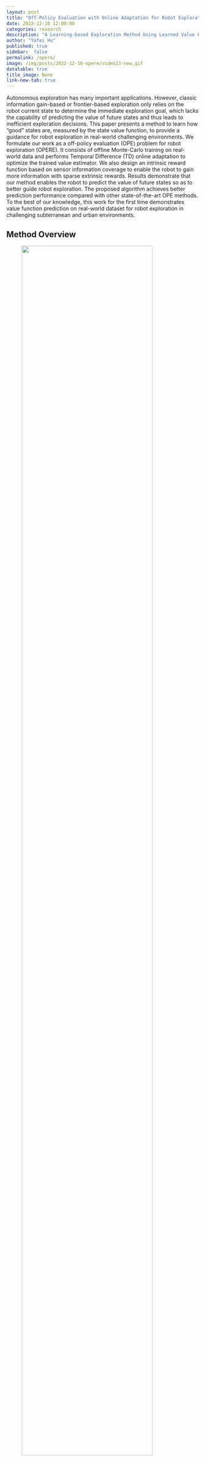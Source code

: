 ```yaml
---
layout: post
title: "Off-Policy Evaluation with Online Adaptation for Robot Exploration in Challenging Environments"
date: 2022-12-16 12:00:00
categories: research
description: "A Learning-based Exploration Method Using Learned Value Function"
author: "Yafei Hu"
published: true
sidebar:  false
permalink: /opere/
image: /img/posts/2022-12-16-opere/video23-new.gif
datatable: true
title_image: None
link-new-tab: true
---
```



Autonomous exploration has many important applications. However, classic information gain-based or frontier-based exploration only relies on the robot current state to determine the immediate exploration goal, which lacks the capability of predicting the value of future states and thus leads to inefficient exploration decisions. This paper presents a method to learn how “good” states are, measured by the state value function, to provide a guidance for robot exploration in real-world challenging environments. We formulate our work as a off-policy evaluation (OPE) problem for robot exploration (OPERE). It consists of offline Monte-Carlo training on real-world data and performs Temporal Difference (TD) online adaptation to optimize the trained value estimator. We also design an intrinsic reward function based on sensor information coverage to enable the robot to gain more information with sparse extrinsic rewards. Results demonstrate that our method enables the robot to predict the value of future states so as to better guide robot exploration. The proposed algorithm achieves better prediction performance compared with other state-of-the-art OPE methods. To the best of our knowledge, this work for the first time demonstrates value function prediction on real-world dataset for robot exploration in challenging subterranean and urban environments. 


## Method Overview

<figure>
 <img src="/img/posts/2022-12-16-opere/method_website.gif" style="width:90%" />
</figure>

Our method consisits of offline learning and online adaptation. First we collect datasets which consist of camera images and projected map images. Then we feed the data to the value function network and perform offline MC learning, where the camera image and map projection image are sent to the encoders in parallel and then aggregated together to obtain the state value function. During the online deployment, we perform one additional TD adaptation step and get the refined value function.


## Datasets Collection Environments 

<figure>
 <img src="/img/posts/2022-12-16-opere/snapshots.pdf.png" style="width:80%" />
 <figcaption>
       Snapshots of the data collection environments. Here we show the 3D reconstructed occupancy grid map as well as the captured images captured (At the corner of each subfigure) during exploration. From left to right and top to bottom:  Auditorium corridor, Large open room, Limestone mine and Natural cave.
 </figcaption>
</figure>

## Experiment Results

With the learned value function, robot could make better decisions.

Regret Analysis in Corridor Environment (left) and Cave Environment (right).

<section class="section">
  <div class="container is-max-desktop">

    <div class="columns is-centered has-text-centered">
      
      <!-- video 1 -->
      <div class="column">
        <div class="content">
          <!-- <h2 class="title is-4">Third person views</h2> -->
          <video controls autoplay>
            <source src="/img/posts/2022-12-16-opere/corridor_regret_demo.mp4" type="video/mp4">
            Your browser does not support the video tag.
          </video>
        </div>
      </div>
      <!-- video 1 -->

      <!-- video 1 -->
       <div class="column">
        <div class="content">
          <!-- <h2 class="title is-4">Bag files replay</h2> -->
          <video controls autoplay>
            <source src="/img/posts/2022-12-16-opere/cave_regret_demo.mp4" type="video/mp4">
            Your browser does not support the video tag.
          </video>
        </div>
      </div>
      <!-- video 1 -->
    </div>
    
  </div>
</section>


## Real Robot Experiments

### Robot explores with learned value function. 

Third person views (left column), bag files replay (right column).

<section class="section">
  <div class="container is-max-desktop">

    <div class="columns is-centered has-text-centered">
      
      <!-- video 1 -->
      <div class="column">
        <div class="content">
          <!-- <h2 class="title is-4">Third person views</h2> -->
          <video controls autoplay>
            <source src="/img/posts/2022-12-16-opere/video2+3_new.mp4" type="video/mp4">
            Your browser does not support the video tag.
          </video>
        </div>
      </div>
      <!-- video 1 -->

      <!-- video 1 -->
       <div class="column">
        <div class="content">
          <!-- <h2 class="title is-4">Bag files replay</h2> -->
          <video controls autoplay>
            <source src="/img/posts/2022-12-16-opere/video-bag-2+3_new.mp4" type="video/mp4">
            Your browser does not support the video tag.
          </video>
        </div>
      </div>
      <!-- video 1 -->
    </div>

    

    <div class="columns is-centered has-text-centered">
      
      <!-- video 1 -->
      <div class="column">
        <div class="content">
          <!-- <h2 class="title is-3">Third person view</h2> -->
          <video controls autoplay>
            <source src="/img/posts/2022-12-16-opere/video5_new.mp4" type="video/mp4">
            Your browser does not support the video tag.
          </video>
        </div>
      </div>
      <!-- video 1 -->

      <!-- video 1 -->
       <div class="column">
        <div class="content">
          <!-- <h2 class="title is-3">Third person view</h2> -->
          <video controls autoplay>
            <source src="/img/posts/2022-12-16-opere/video-bag-5_new.mp4" type="video/mp4">
            Your browser does not support the video tag.
          </video>
        </div>
      </div>
      <!-- video 1 -->
    </div>



    <div class="columns is-centered has-text-centered">
      
      <!-- video 1 -->
      <div class="column">
        <div class="content">
          <!-- <h2 class="title is-3">Third person view</h2> -->
          <video controls autoplay>
            <source src="/img/posts/2022-12-16-opere/video6_new.mp4" type="video/mp4">
            Your browser does not support the video tag.
          </video>
        </div>
      </div>
      <!-- video 1 -->

      <!-- video 1 -->
       <div class="column">
        <div class="content">
          <!-- <h2 class="title is-3">Third person view</h2> -->
          <video controls autoplay>
            <source src="/img/posts/2022-12-16-opere/video-bag-6_new.mp4" type="video/mp4">
            Your browser does not support the video tag.
          </video>
        </div>
      </div>
      <!-- video 1 -->
    </div>
    

    
  </div>
</section>

### Exploration Behaviors Compared with Frontier-based Method


Ours with Learned Value (left column), Frontier-based Method (right column). With learned value function, our method is able to explore high value regions which frontier-based method fails. 

<section class="section">
  <div class="container is-max-desktop">
    <!-- <h2 class="title is-4", style="text-align: center;">Exploration Behaviors Compared with Frontier-based Method</h2> -->

    <div class="columns is-centered has-text-centered">
      
      <!-- video 1 -->
      <div class="column">
        <div class="content">
          <!-- <h2 class="title is-5">Ours with Learned Value</h2> -->
          <video controls autoplay>
            <source src="/img/posts/2022-12-16-opere/behavior_ours_1_trimmed.mp4" type="video/mp4">
            Your browser does not support the video tag.
          </video>
        </div>
      </div>
      <!-- video 1 -->

      <!-- video 1 -->
       <div class="column">
        <div class="content">
          <!-- <h2 class="title is-5">Frontier-based Method</h2> -->
          <video controls autoplay>
            <source src="/img/posts/2022-12-16-opere/behavior_frontier_1_trimmed.mp4" type="video/mp4">
            Your browser does not support the video tag.
          </video>
        </div>
      </div>
      <!-- video 1 -->
    </div>


    <div class="columns is-centered has-text-centered">
      
      <!-- video 1 -->
      <div class="column">
        <div class="content">
          <!-- <h2 class="title is-5">Ours with Learned Value</h2> -->
          <video controls autoplay>
            <source src="/img/posts/2022-12-16-opere/behavior_ours_2.mp4" type="video/mp4">
            Your browser does not support the video tag.
          </video>
        </div>
      </div>
      <!-- video 1 -->

      <!-- video 1 -->
       <div class="column">
        <div class="content">
          <!-- <h2 class="title is-5">Frontier-based Method</h2> -->
          <!-- <video controls autoplay loop muted> -->
          <video controls autoplay >
            <source src="/img/posts/2022-12-16-opere/behavior_frontier_2_trimmed.mp4" type="video/mp4">
            Your browser does not support the video tag.
          </video>
        </div>
      </div>
      <!-- video 1 -->
    </div>

  </div>
</section>


<section class="section" id="BibTeX">
  <div class="container is-max-desktop content">
    <h2 class="title">BibTeX</h2>
    <pre><code>@article{2022opere,
       author    = {Yafei Hu and Junyi Geng and Chen Wang and John Keller and Sebastian Scherer},
       title     = {Off-Policy Evaluation with Online Adaptation for Robot Exploration in Challenging Environments},
       journal={arXiv preprint arXiv:2204.03140},
       year      = {2022},
}</code></pre>
  </div>
</section>